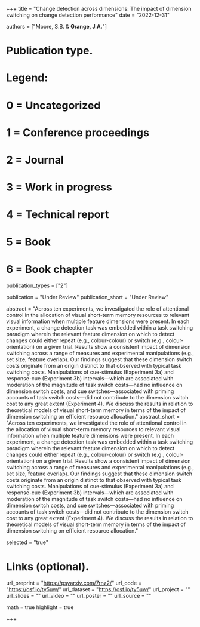 +++
title = "Change detection across dimensions: The impact of dimension switching on change detection performance"
date = "2022-12-31"

authors = ["Moore, S.B. & **Grange, J.A.**"]

# Publication type.
# Legend:
# 0 = Uncategorized
# 1 = Conference proceedings
# 2 = Journal
# 3 = Work in progress
# 4 = Technical report
# 5 = Book
# 6 = Book chapter
publication_types = ["2"]

publication = "Under Review"
publication_short = "Under Review"

abstract = "Across ten experiments, we investigated the role of attentional control in the allocation of visual short-term memory resources to relevant visual information when multiple feature dimensions were present. In each experiment, a change detection task was embedded within a task switching paradigm wherein the relevant feature dimension on which to detect changes could either repeat (e.g., colour-colour) or switch (e.g., colour-orientation) on a given trial. Results show a consistent impact of dimension switching across a range of measures and experimental manipulations (e.g., set size, feature overlap). Our findings suggest that these dimension switch costs originate from an origin distinct to that observed with typical task switching costs. Manipulations of cue-stimulus (Experiment 3a) and response-cue (Experiment 3b) intervals—which are associated with moderation of the magnitude of task switch costs—had no influence on dimension switch costs, and cue switches—associated with priming accounts of task switch costs—did not contribute to the dimension switch cost to any great extent (Experiment 4). We discuss the results in relation to theoretical models of visual short-term memory in terms of the impact of dimension switching on efficient resource allocation."
abstract_short = "Across ten experiments, we investigated the role of attentional control in the allocation of visual short-term memory resources to relevant visual information when multiple feature dimensions were present. In each experiment, a change detection task was embedded within a task switching paradigm wherein the relevant feature dimension on which to detect changes could either repeat (e.g., colour-colour) or switch (e.g., colour-orientation) on a given trial. Results show a consistent impact of dimension switching across a range of measures and experimental manipulations (e.g., set size, feature overlap). Our findings suggest that these dimension switch costs originate from an origin distinct to that observed with typical task switching costs. Manipulations of cue-stimulus (Experiment 3a) and response-cue (Experiment 3b) intervals—which are associated with moderation of the magnitude of task switch costs—had no influence on dimension switch costs, and cue switches—associated with priming accounts of task switch costs—did not contribute to the dimension switch cost to any great extent (Experiment 4). We discuss the results in relation to theoretical models of visual short-term memory in terms of the impact of dimension switching on efficient resource allocation."

selected = "true"

# Links (optional).
url_preprint = "https://psyarxiv.com/7rnz2/"
url_code = "https://osf.io/ty5uw/"
url_dataset = "https://osf.io/ty5uw/"
url_project = ""
url_slides = ""
url_video = ""
url_poster = ""
url_source = ""

math = true
highlight = true

+++
